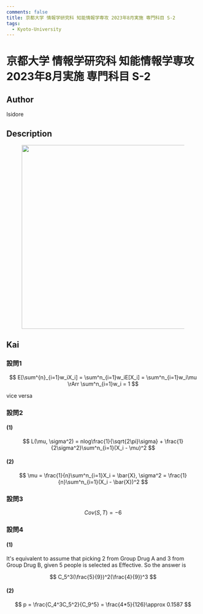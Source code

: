 ```yaml
---
comments: false
title: 京都大学 情報学研究科 知能情報学専攻 2023年8月実施 専門科目 S-2
tags:
  - Kyoto-University
---
```

# 京都大学 情報学研究科 知能情報学専攻 2023年8月実施 専門科目 S-2

## **Author**
Isidore

## **Description**
<figure style="text-align:center;">
  <img src="https://s2.loli.net/2024/06/26/atJ2ghTnPMlXucW.png" width="480"/>
</figure>


## **Kai**
### 設問1

$$
E[\sum^{n}_{i=1}w_iX_i] = \sum^n_{i=1}w_iE[X_i] = \sum^n_{i=1}w_i\mu \rArr \sum^n_{i=1}w_i = 1
$$

vice versa

### 設問2
#### (1)

$$
L(\mu, \sigma^2) = nlog\frac{1}{\sqrt{2\pi}\sigma} + \frac{1}{2\sigma^2}\sum^n_{i=1}(X_i - \mu)^2
$$

#### (2)

$$
\mu = \frac{1}{n}\sum^n_{i=1}X_i = \bar{X}, \sigma^2 = \frac{1}{n}\sum^n_{i=1}(X_i - \bar{X})^2
$$

### 設問3

$$
Cov(S,T) = -6
$$

### 設問4
#### (1)
It's equivalent to assume that picking 2 from Group Drug A and 3 from Group Drug B, given 5 people is selected as Effective. So the answer is

$$
C_5^3(\frac{5}{9})^2(\frac{4}{9})^3
$$

#### (2)

$$
p = \frac{C_4^3C_5^2}{C_9^5} = \frac{4*5}{126}\approx 0.1587
$$